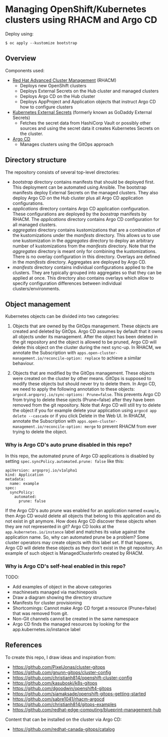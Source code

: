 # Managing OpenShift/Kubernetes clusters using RHACM and Argo CD

Deploy using:

```
$ oc apply --kustomize bootstrap
```

## Overview

Components used:
* [Red Hat Advanced Cluster Management](https://www.redhat.com/en/technologies/management/advanced-cluster-management) (RHACM)
  * Deploys new OpenShift clusters
  * Deploys External Secrets on the Hub cluster and managed clusters
  * Deploys Argo CD on the Hub cluster
  * Deploys AppProject and Application objects that instruct Argo CD how to configure clusters
* [Kubernetes External Secrets](https://github.com/external-secrets/kubernetes-external-secrets) (formerly known as GoDaddy External Secrets)
  * Fetches the secret data from HashiCorp Vault or possibly other sources and using the secret data it creates Kubernetes Secrets on the cluster.
* [Argo CD](https://argoproj.github.io/argo-cd/)
  * Manages clusters using the GitOps approach

## Directory structure

The repository consists of several top-level directories:

* *bootstrap* directory contains manifests that should be deployed first. This deployment can be automated using Ansible. The bootstrap manifests deploy External Secrets on the managed clusters. They also deploy Argo CD on the Hub cluster plus all Argo CD application configurations.
* *applications* directory contains Argo CD application configuration. These configurations are deployed by the *boostrap* manifests by RHACM. The *applications* directory contains Argo CD configuration for all managed clusters.
* *aggregates* directory contains kustomizations that are a combination of the kustomizations under the *manifests* directory. This allows us to use one kustomization in the *aggregates* directory to deploy an arbitrary number of kustomizations from the *manifests* directory. Note that the *aggregates* directory is meant only for combining the kustomizations. There is no overlay configuration in this directory. Overlays are defined in the *manifests* directory. Aggregates are deployed by Argo CD.
* *manifests* directory contains individual configurations applied to the clusters. They are typically grouped into aggregates so that they can be applied at once. This directory also contains overlays which allow to specify configuration differences between individual clusters/environments.

## Object management

Kubernetes objects can be divided into two categories:

1. Objects that are owned by the GitOps management. These objects are created and deleted by GitOps. Argo CD assumes by default that it owns all objects under its management. After the object has been deleted in the git repository and the object is allowed to be pruned, Argo CD will delete this object on the cluster during the next sync-up. In RHACM, we annotate the Subscription with `apps.open-cluster-management.io/reconcile-option: replace` to achieve a similar behaviour.

2. Objects that are modified by the GitOps management. These objects were created on the cluster by other means. GitOps is supposed to modify these objects but should never try to delete them. In Argo CD, we need to apply the following annotation to these objects: `argocd.argoproj.io/sync-options: Prune=false`. This prevents Argo CD from trying to delete these ojects (Prune=false) after they have been removed from the git repository. Note that Argo CD will still try to delete the object if you for example delete your application using `argocd app delete --cascade` or if you click Delete in the Web UI. In RHACM, annotate the Subscription with `apps.open-cluster-management.io/reconcile-option: merge` to prevent RHACM from ever trying to delete the object.

### Why is Argo CD's auto prune disabled in this repo?

In this repo, the automated prune of Argo CD applications is disabled by setting `spec.syncPolicy.automated.prune: false` like this:

```
apiVersion: argoproj.io/v1alpha1
kind: Application
metadata:
  name: example
spec:
  syncPolicy:
    automated:
      prune: false
```

If the Argo CD's auto prune was enabled for an application named `example`, then Argo CD would delete all objects that belong to this application and do not exist in git anymore. How does Argo CD discover these objects when they are not represented in git? Argo CD looks at the `app.kubernetes.io/instance` label and matches its value against the application name. So, why can automated prune be a problem? Some cluster operators may create objects with this label set. If that happens, Argo CD will delete these objects as they don't exist in the git repository. An example of such object is ManagedClusterInfo created by RHACM.

### Why is Argo CD's self-heal enabled in this repo?




TODO:
* Add examples of object in the above categories
* machinesets managed via machinepools
* Draw a diagram showing the directory structure
* Manifests for cluster provisioning
* Shortcomings: Cannot make Argo CD forget a resource (Prune=false) that was removed from git.
* Non-Git channels cannot be created in the same namespace
* Argo CD finds the managed resources by looking for the app.kubernetes.io/instance label

## References

To create this repo, I draw ideas and inspiration from:

* https://github.com/PixelJonas/cluster-gitops
* https://github.com/gnunn-gitops/cluster-config
* https://github.com/christianh814/openshift-cluster-config
* https://github.com/kasuboski/k8s-gitops
* https://github.com/dgoodwin/openshift4-gitops
* https://github.com/siamaksade/openshift-gitops-getting-started
* https://github.com/sabre1041/rhacm-argocd
* https://github.com/christianh814/gitops-examples
* https://github.com/redhat-edge-computing/blueprint-management-hub

Content that can be installed on the cluster via Argo CD:

* https://github.com/redhat-canada-gitops/catalog
